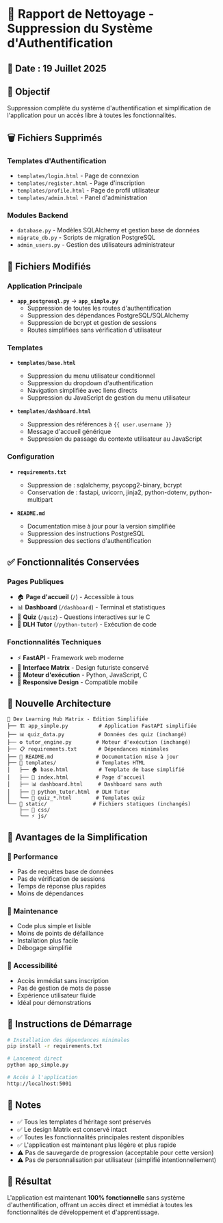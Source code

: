 # 🧹 Rapport de Nettoyage - Suppression du Système d'Authentification

## 📅 Date : 19 Juillet 2025

## 🎯 Objectif
Suppression complète du système d'authentification et simplification de l'application pour un accès libre à toutes les fonctionnalités.

## 🗑️ Fichiers Supprimés

### Templates d'Authentification
- `templates/login.html` - Page de connexion
- `templates/register.html` - Page d'inscription  
- `templates/profile.html` - Page de profil utilisateur
- `templates/admin.html` - Panel d'administration

### Modules Backend
- `database.py` - Modèles SQLAlchemy et gestion base de données
- `migrate_db.py` - Scripts de migration PostgreSQL
- `admin_users.py` - Gestion des utilisateurs administrateur

## 🔧 Fichiers Modifiés

### Application Principale
- **`app_postgresql.py`** → **`app_simple.py`**
  - Suppression de toutes les routes d'authentification
  - Suppression des dépendances PostgreSQL/SQLAlchemy
  - Suppression de bcrypt et gestion de sessions
  - Routes simplifiées sans vérification d'utilisateur

### Templates
- **`templates/base.html`**
  - Suppression du menu utilisateur conditionnel
  - Suppression du dropdown d'authentification
  - Navigation simplifiée avec liens directs
  - Suppression du JavaScript de gestion du menu utilisateur

- **`templates/dashboard.html`**
  - Suppression des références à `{{ user.username }}`
  - Message d'accueil générique
  - Suppression du passage du contexte utilisateur au JavaScript

### Configuration
- **`requirements.txt`**
  - Suppression de : sqlalchemy, psycopg2-binary, bcrypt
  - Conservation de : fastapi, uvicorn, jinja2, python-dotenv, python-multipart

- **`README.md`**
  - Documentation mise à jour pour la version simplifiée
  - Suppression des instructions PostgreSQL
  - Suppression des sections d'authentification

## ✅ Fonctionnalités Conservées

### Pages Publiques
- 🏠 **Page d'accueil** (`/`) - Accessible à tous
- 📊 **Dashboard** (`/dashboard`) - Terminal et statistiques
- 🧠 **Quiz** (`/quiz`) - Questions interactives sur le C
- 🐍 **DLH Tutor** (`/python-tutor`) - Exécution de code

### Fonctionnalités Techniques
- ⚡ **FastAPI** - Framework web moderne
- 🎨 **Interface Matrix** - Design futuriste conservé
- 🔧 **Moteur d'exécution** - Python, JavaScript, C
- 📱 **Responsive Design** - Compatible mobile

## 🚀 Nouvelle Architecture

```
📁 Dev Learning Hub Matrix - Edition Simplifiée
├── 🏗️ app_simple.py          # Application FastAPI simplifiée
├── 📊 quiz_data.py           # Données des quiz (inchangé)
├── ⚙️ tutor_engine.py        # Moteur d'exécution (inchangé)
├── 📋 requirements.txt       # Dépendances minimales
├── 📖 README.md              # Documentation mise à jour
├── 📁 templates/             # Templates HTML
│   ├── 🏠 base.html          # Template de base simplifié
│   ├── 🎯 index.html         # Page d'accueil
│   ├── 📊 dashboard.html     # Dashboard sans auth
│   ├── 🐍 python_tutor.html  # DLH Tutor
│   └── 🧠 quiz_*.html        # Templates quiz
└── 📁 static/               # Fichiers statiques (inchangés)
    ├── 🎨 css/
    └── ⚡ js/
```

## 🎯 Avantages de la Simplification

### 🚀 Performance
- Pas de requêtes base de données
- Pas de vérification de sessions
- Temps de réponse plus rapides
- Moins de dépendances

### 🔧 Maintenance
- Code plus simple et lisible
- Moins de points de défaillance
- Installation plus facile
- Débogage simplifié

### 👥 Accessibilité
- Accès immédiat sans inscription
- Pas de gestion de mots de passe
- Expérience utilisateur fluide
- Idéal pour démonstrations

## 🚦 Instructions de Démarrage

```bash
# Installation des dépendances minimales
pip install -r requirements.txt

# Lancement direct
python app_simple.py

# Accès à l'application
http://localhost:5001
```

## 📝 Notes

- ✅ Tous les templates d'héritage sont préservés
- ✅ Le design Matrix est conservé intact
- ✅ Toutes les fonctionnalités principales restent disponibles
- ✅ L'application est maintenant plus légère et plus rapide
- ⚠️ Pas de sauvegarde de progression (acceptable pour cette version)
- ⚠️ Pas de personnalisation par utilisateur (simplifié intentionnellement)

## 🎊 Résultat

L'application est maintenant **100% fonctionnelle** sans système d'authentification, offrant un accès direct et immédiat à toutes les fonctionnalités de développement et d'apprentissage.
